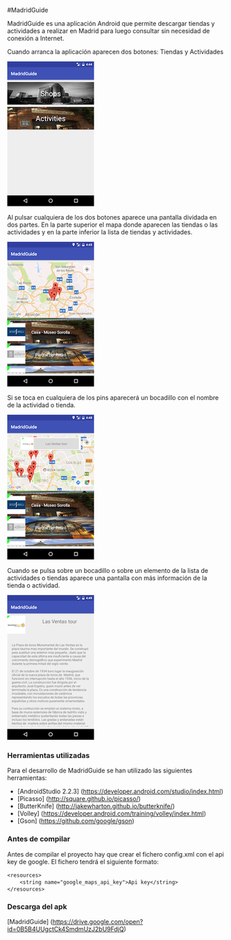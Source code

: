 #MadridGuide

MadridGuide es una aplicación Android que permite descargar tiendas y actividades a realizar en Madrid para luego consultar sin necesidad de conexión a Internet.

Cuando arranca la aplicación aparecen dos botones: Tiendas y Actividades

![Home screen](img/home_screen.png)

Al pulsar cualquiera de los dos botones aparece una pantalla dividada en dos partes. En la parte superior el mapa donde aparecen las tiendas o las actividades y en la parte inferior la lista de tiendas y actividades.

![Activities screen](img/activities_screen.png)

Si se toca en cualquiera de los pins aparecerá un bocadillo con el nombre de la actividad o tienda.

![Activity callout](img/activity_callout.png)

Cuando se pulsa sobre un bocadillo o sobre un elemento de la lista de actividades o tiendas aparece una pantalla con más información de la tienda o actividad.

![Activity detail](img/activity_detail.png)

### Herramientas utilizadas

Para el desarrollo de MadridGuide se han utilizado las siguientes herramientas:

- [AndroidStudio 2.2.3] (https://developer.android.com/studio/index.html)
- [Picasso] (http://square.github.io/picasso/)
- [ButterKnife] (http://jakewharton.github.io/butterknife/)
- [Volley] (https://developer.android.com/training/volley/index.html)
- [Gson] (https://github.com/google/gson)

### Antes de compilar

Antes de compilar el proyecto hay que crear el fichero config.xml con el api key de google. El fichero tendrá el siguiente formato:

````
<resources>
    <string name="google_maps_api_key">Api key</string>
</resources>
````

### Descarga del apk

[MadridGuide] (https://drive.google.com/open?id=0B5B4UUgctCk4SmdmUzJ2bU9FdjQ)